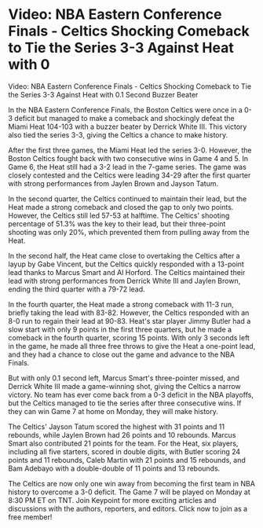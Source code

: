 #  Video: NBA Eastern Conference Finals - Celtics Shocking Comeback to Tie the Series 3-3 Against Heat with 0 
  Video: NBA Eastern Conference Finals - Celtics Shocking Comeback to Tie the Series 3-3 Against Heat with 0.1 Second Buzzer Beater

In the NBA Eastern Conference Finals, the Boston Celtics were once in a 0-3 deficit but managed to make a comeback and shockingly defeat the Miami Heat 104-103 with a buzzer beater by Derrick White III. This victory also tied the series 3-3, giving the Celtics a chance to make history. 

After the first three games, the Miami Heat led the series 3-0. However, the Boston Celtics fought back with two consecutive wins in Game 4 and 5. In Game 6, the Heat still had a 3-2 lead in the 7-game series. The game was closely contested and the Celtics were leading 34-29 after the first quarter with strong performances from Jaylen Brown and Jayson Tatum. 

In the second quarter, the Celtics continued to maintain their lead, but the Heat made a strong comeback and closed the gap to only two points. However, the Celtics still led 57-53 at halftime. The Celtics' shooting percentage of 51.3% was the key to their lead, but their three-point shooting was only 20%, which prevented them from pulling away from the Heat. 

In the second half, the Heat came close to overtaking the Celtics after a layup by Gabe Vincent, but the Celtics quickly responded with a 13-point lead thanks to Marcus Smart and Al Horford. The Celtics maintained their lead with strong performances from Derrick White III and Jaylen Brown, ending the third quarter with a 79-72 lead. 

In the fourth quarter, the Heat made a strong comeback with 11-3 run, briefly taking the lead with 83-82. However, the Celtics responded with an 8-0 run to regain their lead at 90-83. Heat's star player Jimmy Butler had a slow start with only 9 points in the first three quarters, but he made a comeback in the fourth quarter, scoring 15 points. With only 3 seconds left in the game, he made all three free throws to give the Heat a one-point lead, and they had a chance to close out the game and advance to the NBA Finals. 

But with only 0.1 second left, Marcus Smart's three-pointer missed, and Derrick White III made a game-winning shot, giving the Celtics a narrow victory. No team has ever come back from a 0-3 deficit in the NBA playoffs, but the Celtics managed to tie the series after three consecutive wins. If they can win Game 7 at home on Monday, they will make history. 

The Celtics' Jayson Tatum scored the highest with 31 points and 11 rebounds, while Jaylen Brown had 26 points and 10 rebounds. Marcus Smart also contributed 21 points for the team. For the Heat, six players, including all five starters, scored in double digits, with Butler scoring 24 points and 11 rebounds, Caleb Martin with 21 points and 15 rebounds, and Bam Adebayo with a double-double of 11 points and 13 rebounds. 

The Celtics are now only one win away from becoming the first team in NBA history to overcome a 3-0 deficit. The Game 7 will be played on Monday at 8:30 PM ET on TNT. Join Keypoint for more exciting articles and discussions with the authors, reporters, and editors. Click now to join as a free member!